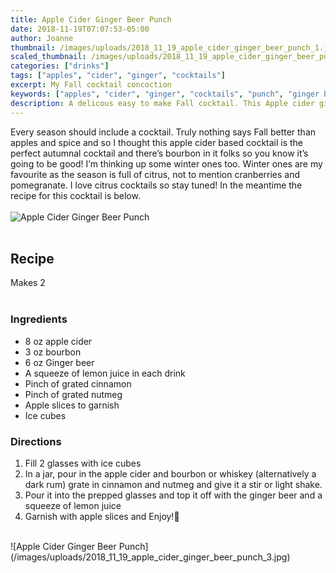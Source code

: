 ```yaml
---
title: Apple Cider Ginger Beer Punch
date: 2018-11-19T07:07:53-05:00
author: Joanne
thumbnail: /images/uploads/2018_11_19_apple_cider_ginger_beer_punch_1.jpg
scaled_thumbnail: /images/uploads/2018_11_19_apple_cider_ginger_beer_punch_0.jpg
categories: ["drinks"]
tags: ["apples", "cider", "ginger", "cocktails"]
excerpt: My Fall cocktail concoction
keywords: ["apples", "cider", "ginger", "cocktails", "punch", "ginger beer"]
description: A delicous easy to make Fall cocktail. This Apple cider ginger beer punch will be a hit as you entertain this Fall season.
---
```


Every season should include a cocktail. Truly nothing says Fall better than apples and spice and so I thought this apple cider based cocktail is the perfect autumnal cocktail and there’s bourbon in it folks so you know it’s going to be good! I’m thinking up some winter ones too. Winter ones are my favourite as the season is full of citrus, not to mention cranberries and pomegranate. I love citrus cocktails so stay tuned! In the meantime the recipe for this cocktail is below.
</br>
</br>
![Apple Cider Ginger Beer Punch](/images/uploads/2018_11_19_apple_cider_ginger_beer_punch_2.jpg)
</br>
</br>

## Recipe
Makes 2
</br>
</br>

### Ingredients

* 8 oz apple cider
* 3 oz bourbon
* 6 oz Ginger beer
* A squeeze of lemon juice in each drink
* Pinch of grated cinnamon
* Pinch of grated nutmeg
* Apple slices to garnish
* Ice cubes

### Directions

1. Fill 2 glasses with ice cubes
1. In a jar, pour in the apple cider and bourbon or whiskey (alternatively a dark rum) grate in cinnamon and nutmeg and give it a stir or light shake.
1. Pour it into the prepped glasses and top it off with the ginger beer and a squeeze of lemon juice
1. Garnish with apple slices and Enjoy!🥃

</br>
![Apple Cider Ginger Beer Punch](/images/uploads/2018_11_19_apple_cider_ginger_beer_punch_3.jpg)
